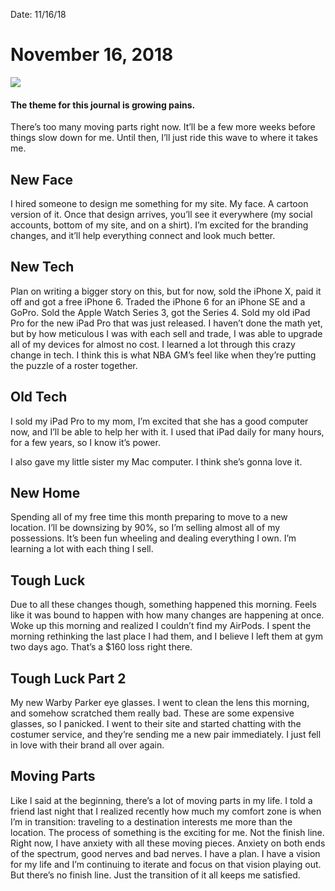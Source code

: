 Date: 11/16/18

# November 16, 2018

![](https://i.imgur.com/pYlkUFF.jpg)

#### The theme for this journal is **growing pains**.

There’s too many moving parts right now. It’ll be a few more weeks before things slow down for me. Until then, I’ll just ride this wave to where it takes me.

## New Face

I hired someone to design me something for my site. My face. A cartoon version of it. Once that design arrives, you’ll see it everywhere (my social accounts, bottom of my site, and on a shirt). I’m excited for the branding changes, and it’ll help everything connect and look much better.

## New Tech

Plan on writing a bigger story on this, but for now, sold the iPhone X, paid it off and got a free iPhone 6. Traded the iPhone 6 for an iPhone SE and a GoPro. Sold the Apple Watch Series 3, got the Series 4. Sold my old iPad Pro for the new iPad Pro that was just released. I haven’t done the math yet, but by how meticulous I was with each sell and trade, I was able to upgrade all of my devices for almost no cost. I learned a lot through this crazy change in tech. I think this is what NBA GM’s feel like when they’re putting the puzzle of a roster together.

## Old Tech

I sold my iPad Pro to my mom, I’m excited that she has a good computer now, and I’ll be able to help her with it. I used that iPad daily for many hours, for a few years, so I know it’s power.

I also gave my little sister my Mac computer. I think she’s gonna love it.

## New Home

Spending all of my free time this month preparing to move to a new location. I’ll be downsizing by 90%, so I’m selling almost all of my possessions. It’s been fun wheeling and dealing everything I own. I’m learning a lot with each thing I sell.

## Tough Luck

Due to all these changes though, something happened this morning. Feels like it was bound to happen with how many changes are happening at once. Woke up this morning and realized I couldn’t find my AirPods. I spent the morning rethinking the last place I had them, and I believe I left them at gym two days ago. That’s a $160 loss right there.

## Tough Luck Part 2

My new Warby Parker eye glasses. I went to clean the lens this morning, and somehow scratched them really bad. These are some expensive glasses, so I panicked. I went to their site and started chatting with the costumer service, and they’re sending me a new pair immediately. I just fell in love with their brand all over again.

## Moving Parts

Like I said at the beginning, there’s a lot of moving parts in my life. I told a friend last night that I realized recently how much my comfort zone is when I’m in transition: traveling to a destination interests me more than the location. The process of something is the exciting for me. Not the finish line. Right now, I have anxiety with all these moving pieces. Anxiety on both ends of the spectrum, good nerves and bad nerves. I have a plan. I have a vision for my life and I’m continuing to iterate and focus on that vision playing out. But there’s no finish line. Just the transition of it all keeps me satisfied.
